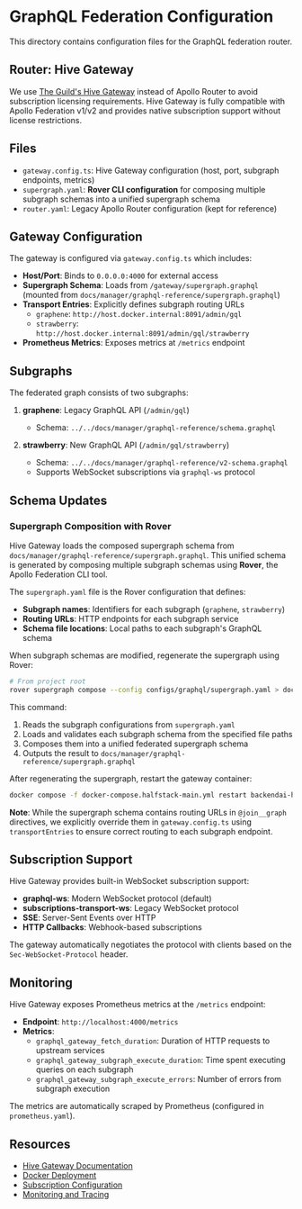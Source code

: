 # GraphQL Federation Configuration

This directory contains configuration files for the GraphQL federation router.

## Router: Hive Gateway

We use [The Guild's Hive Gateway](https://the-guild.dev/graphql/hive/docs/gateway) instead of Apollo Router to avoid subscription licensing requirements. Hive Gateway is fully compatible with Apollo Federation v1/v2 and provides native subscription support without license restrictions.

## Files

- `gateway.config.ts`: Hive Gateway configuration (host, port, subgraph endpoints, metrics)
- `supergraph.yaml`: **Rover CLI configuration** for composing multiple subgraph schemas into a unified supergraph schema
- `router.yaml`: Legacy Apollo Router configuration (kept for reference)

## Gateway Configuration

The gateway is configured via `gateway.config.ts` which includes:

- **Host/Port**: Binds to `0.0.0.0:4000` for external access
- **Supergraph Schema**: Loads from `/gateway/supergraph.graphql` (mounted from `docs/manager/graphql-reference/supergraph.graphql`)
- **Transport Entries**: Explicitly defines subgraph routing URLs
  - `graphene`: `http://host.docker.internal:8091/admin/gql`
  - `strawberry`: `http://host.docker.internal:8091/admin/gql/strawberry`
- **Prometheus Metrics**: Exposes metrics at `/metrics` endpoint

## Subgraphs

The federated graph consists of two subgraphs:

1. **graphene**: Legacy GraphQL API (`/admin/gql`)
   - Schema: `../../docs/manager/graphql-reference/schema.graphql`

2. **strawberry**: New GraphQL API (`/admin/gql/strawberry`)
   - Schema: `../../docs/manager/graphql-reference/v2-schema.graphql`
   - Supports WebSocket subscriptions via `graphql-ws` protocol

## Schema Updates

### Supergraph Composition with Rover

Hive Gateway loads the composed supergraph schema from `docs/manager/graphql-reference/supergraph.graphql`. This unified schema is generated by composing multiple subgraph schemas using **Rover**, the Apollo Federation CLI tool.

The `supergraph.yaml` file is the Rover configuration that defines:
- **Subgraph names**: Identifiers for each subgraph (`graphene`, `strawberry`)
- **Routing URLs**: HTTP endpoints for each subgraph service
- **Schema file locations**: Local paths to each subgraph's GraphQL schema

When subgraph schemas are modified, regenerate the supergraph using Rover:

```bash
# From project root
rover supergraph compose --config configs/graphql/supergraph.yaml > docs/manager/graphql-reference/supergraph.graphql
```

This command:
1. Reads the subgraph configurations from `supergraph.yaml`
2. Loads and validates each subgraph schema from the specified file paths
3. Composes them into a unified federated supergraph schema
4. Outputs the result to `docs/manager/graphql-reference/supergraph.graphql`

After regenerating the supergraph, restart the gateway container:

```bash
docker compose -f docker-compose.halfstack-main.yml restart backendai-half-apollo-router
```

**Note**: While the supergraph schema contains routing URLs in `@join__graph` directives, we explicitly override them in `gateway.config.ts` using `transportEntries` to ensure correct routing to each subgraph endpoint.

## Subscription Support

Hive Gateway provides built-in WebSocket subscription support:

- **graphql-ws**: Modern WebSocket protocol (default)
- **subscriptions-transport-ws**: Legacy WebSocket protocol
- **SSE**: Server-Sent Events over HTTP
- **HTTP Callbacks**: Webhook-based subscriptions

The gateway automatically negotiates the protocol with clients based on the `Sec-WebSocket-Protocol` header.

## Monitoring

Hive Gateway exposes Prometheus metrics at the `/metrics` endpoint:

- **Endpoint**: `http://localhost:4000/metrics`
- **Metrics**:
  - `graphql_gateway_fetch_duration`: Duration of HTTP requests to upstream services
  - `graphql_gateway_subgraph_execute_duration`: Time spent executing queries on each subgraph
  - `graphql_gateway_subgraph_execute_errors`: Number of errors from subgraph execution

The metrics are automatically scraped by Prometheus (configured in `prometheus.yaml`).

## Resources

- [Hive Gateway Documentation](https://the-guild.dev/graphql/hive/docs/gateway)
- [Docker Deployment](https://the-guild.dev/graphql/hive/docs/gateway/deployment/docker)
- [Subscription Configuration](https://the-guild.dev/graphql/hive/docs/gateway/subscriptions)
- [Monitoring and Tracing](https://the-guild.dev/graphql/hive/docs/gateway/monitoring-tracing)
